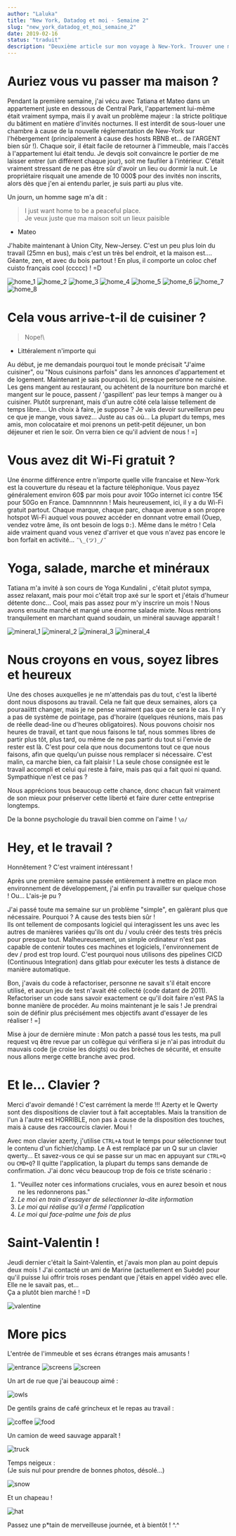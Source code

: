 ```yaml
---
author: "Laluka"
title: "New York, Datadog et moi - Semaine 2"
slug: "new_york_datadog_et_moi_semaine_2"
date: 2019-02-16
status: "traduit"
description: "Deuxième article sur mon voyage à New-York. Trouver une maison, personne ne cuisine, free Wi-Fi, le taff, clavier, st Valentin... Et photos !"
---
```



# Auriez vous vu passer ma maison ?

Pendant la première semaine, j'ai vécu avec Tatiana et Mateo dans un appartement juste en dessous de Central Park, l'appartement lui-même était vraiment sympa, mais il y avait un problème majeur : la stricte politique du bâtiment en matière d'invités nocturnes. Il est interdit de sous-louer une chambre à cause de la nouvelle réglementation de New-York sur l'hébergement (principalement à cause des hosts RBNB et... de l'ARGENT bien sûr !). Chaque soir, il était facile de retourner à l'immeuble, mais l'accès à l'appartement lui était tendu. Je devqis soit convaincre le portier de me laisser entrer (un différent chaque jour), soit me faufiler à l'intérieur. C'était vraiment stressant de ne pas être sûr d'avoir un lieu ou dormir la nuit. Le propriétaire risquait une amende de 10 000$ pour des invités non inscrits, alors dès que j'en ai entendu parler, je suis parti au plus vite.

Un journ, un homme sage m'a dit :

> I just want home to be a peaceful place.\
> Je veux juste que ma maison soit un lieux paisible
- Mateo


J'habite maintenant à Union City, New-Jersey. C'est un peu plus loin du travail (25mn en bus), mais c'est un très bel endroit, et la maison est.... Géante, zen, et avec du bois partout ! En plus, il comporte un coloc chef cuisto français cool (ccccc) ! =D


<img class="img_big" src="/travels/new_york_02/home_1.jpg" alt="home_1">
<img class="img_big" src="/travels/new_york_02/home_2.jpg" alt="home_2">
<img class="img_big" src="/travels/new_york_02/home_3.jpg" alt="home_3">
<img class="img_big" src="/travels/new_york_02/home_4.jpg" alt="home_4">
<img class="img_big" src="/travels/new_york_02/home_5.jpg" alt="home_5">
<img class="img_big" src="/travels/new_york_02/home_6.jpg" alt="home_6">
<img class="img_big" src="/travels/new_york_02/home_7.jpg" alt="home_7">
<img class="img_big" src="/travels/new_york_02/home_8.jpg" alt="home_8">


# Cela vous arrive-t-il de cuisiner ?

> Nope!\
- Littéralement n'importe qui

Au début, je me demandais pourquoi tout le monde précisait "J'aime cuisiner", ou "Nous cuisinons parfois" dans les annonces d'appartement et de logement. Maintenant je sais pourquoi. Ici, presque personne ne cuisine. Les gens mangent au restaurant, ou achètent de la nourriture bon marché et mangent sur le pouce, passent / 'gaspillent' pas leur temps à manger ou à cuisiner. Plutôt surprenant, mais d'un autre côté cela laisse tellement de temps libre.... Un choix à faire, je suppose ? Je vais devoir surveillerun peu ce que je mange, vous savez... Juste au cas où... La plupart du temps, mes amis, mon colocataire et moi prenons un petit-petit déjeuner, un bon déjeuner et rien le soir. On verra bien ce qu'il advient de nous ! =]


# Vous avez dit Wi-Fi gratuit ?

Une énorme différence entre n'importe quelle ville francaise et New-York est la couverture du réseau et la facture téléphonique. Vous payez généralement environ 60$ par mois pour avoir 10Go internet ici contre 15€ pour 50Go en France. Damnnnnnn ! Mais heureusement, ici, il y a du Wi-Fi gratuit partout. Chaque marque, chaque parc, chaque avenue a son propre hotspot Wi-Fi auquel vous pouvez accéder en donnant votre email (Ouep, vendez votre âme, ils ont besoin de logs `D:`). Même dans le métro ! Cela aide vraiment quand vous venez d'arriver et que vous n'avez pas encore le bon forfait en activité... `¯\_(ツ)_/¯`


# Yoga, salade, marche et minéraux

Tatiana m'a invité à son cours de Yoga Kundalini , c'était plutot sympa, assez relaxant, mais pour moi c'était trop axé sur le sport et j'étais d'humeur détente donc... Cool, mais pas assez pour m'y inscrire un mois ! Nous avons ensuite marché et mangé une énorme salade mixte. Nous rentrions tranquilement en marchant quand soudain, un minéral sauvage apparaît !

<img class="img_big" src="/travels/new_york_02/mineral_1.jpg" alt="mineral_1">
<img class="img_big" src="/travels/new_york_02/mineral_2.jpg" alt="mineral_2">
<img class="img_big" src="/travels/new_york_02/mineral_3.jpg" alt="mineral_3">
<img class="img_big" src="/travels/new_york_02/mineral_4.jpg" alt="mineral_4">


# Nous croyons en vous, soyez libres et heureux

Une des choses auxquelles je ne m'attendais pas du tout, c'est la liberté dont nous disposons au travail. Cela ne fait que deux semaines, alors ça pouraaiittt changer, mais je ne pense vraiment pas que ce sera le cas. Il n'y a pas de système de pointage, pas d'horaire (quelques réunions, mais pas de réelle dead-line ou d'heures obligatoires). Nous pouvons choisir nos heures de travail, et tant que nous faisons le taf, nous sommes libres de partir plus tôt, plus tard, ou même de ne pas partir du tout si l'envie de rester est là. C'est pour cela que nous documentons tout ce que nous faisons, afin que quelqu'un puisse nous remplacer si nécessaire. C'est malin, ca marche bien, ca fait plaisir ! La seule chose consignée est le travail accompli et celui qui reste à faire, mais pas qui a fait quoi ni quand. Sympathique n'est ce pas ?

Nous apprécions tous beaucoup cette chance, donc chacun fait vraiment de son mieux pour préserver cette liberté et faire durer cette entreprise longtemps.

De la bonne psychologie du travail bien comme on l'aime ! `\o/`


# Hey, et le travail ?

Honnêtement ? C'est vraiment intéressant !

Après une première semaine passée entièrement à mettre en place mon environnement de développement, j'ai enfin pu travailler sur quelque chose ! Ou... L'ais-je pu ?

J'ai passé toute ma semaine sur un problème "simple", en galèrant plus que nécessaire. Pourquoi ? A cause des tests bien sûr ! \
Ils ont tellement de composants logiciel qui interagissent les uns avec les autres de manières variées qu'ils ont du / voulu créér des tests très précis pour presque tout. Malheureusement, un simple ordinateur n'est pas capable de contenir toutes ces machines et logiciels, l'environnement de dev / prod est trop lourd. C'est pourquoi nous utilisons des pipelines CICD (Continuous Integration) dans gitlab pour exécuter les tests à distance de manière automatique.

Bon, j'avais du code à refactoriser, personne ne savait s'il était encore utilisé, et aucun jeu de test n'avait été collecté (code datant de 2011). Refactoriser un code sans savoir exactement ce qu'il doit faire n'est PAS la bonne manière de procéder. Au moins maintenant je le sais ! Je prendrai soin de définir plus précisément mes objectifs avant d'essayer de les réaliser ! =]

Mise à jour de dernière minute : Mon patch a passé tous les tests, ma pull request vq être revue par un collègue qui vérifiera si je n'ai pas introduit du mauvais code (je croise les doigts) ou des brèches de sécurité, et ensuite nous allons merge cette branche avec prod.


# Et le... Clavier ?

Merci d'avoir demandé ! C'est carrément la merde !!!
Azerty et le Qwerty sont des dispositions de clavier tout à fait acceptables. Mais la transition de l'un à l'autre est HORRIBLE, non pas à cause de la disposition des touches, mais à cause des raccourcis clavier. Moui !

Avec mon clavier azerty, j'utilise `CTRL+A` tout le temps pour sélectionner tout le contenu d'un fichier/champ. Le A est remplacé par un Q sur un clavier qwerty... Et savez-vous ce qui se passe sur un mac en appuyant sur `CTRL+Q` ou `CMD+Q`? Il quitte l'application, la plupart du temps sans demande de confirmation. J'ai donc vécu beaucoup trop de fois ce triste scénario :

1. "Veuillez noter ces informations cruciales, vous en aurez besoin et nous ne les redonnerons pas."
2. *Le moi en train d'essayer de sélectionner la-dite information*
3. *Le moi qui réalise qu'il a fermé l'application*
4. *Le moi qui face-palme une fois de plus*


# Saint-Valentin !

Jeudi dernier c'était la Saint-Valentin, et j'avais mon plan au point depuis deux mois ! J'ai contacté un ami de Marine (actuellement en Suède) pour qu'il puisse lui offrir trois roses pendant que j'étais en appel vidéo avec elle. Elle ne le savait pas, et... \
Ça a plutôt bien marché ! =D

<img class="img_big" src="/travels/new_york_02/valentine.jpg" alt="valentine">


# More pics

L'entrée de l'immeuble et ses écrans étranges mais amusants !

<img class="img_big" src="/travels/new_york_02/entrance.jpg" alt="entrance">
<img class="img_big" src="/travels/new_york_02/screens.jpg" alt="screens">
<img class="img_big" src="/travels/new_york_02/screen.jpg" alt="screen">


Un art de rue que j'ai beaucoup aimé :

<img class="img_big" src="/travels/new_york_02/owls.jpg" alt="owls">


De gentils grains de café grincheux et le repas au travail :

<img class="img_big" src="/travels/new_york_02/coffee.jpg" alt="coffee">
<img class="img_big" src="/travels/new_york_02/food.jpg" alt="food">


Un camion de weed sauvage apparaît !

<img class="img_big" src="/travels/new_york_02/truck.jpg" alt="truck">


Temps neigeux :\
(Je suis nul pour prendre de bonnes photos, désolé...)

<img class="img_big" src="/travels/new_york_02/snow.jpg" alt="snow">


Et un chapeau !

<img class="img_big" src="/travels/new_york_02/hat.jpg" alt="hat">

Passez une p*tain de merveilleuse journée, et à bientôt ! ^.^
